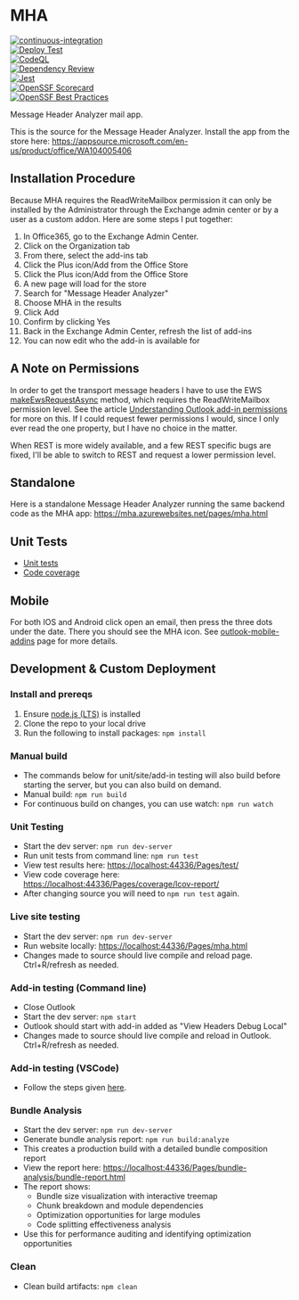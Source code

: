 # MHA

[![continuous-integration](https://github.com/microsoft/MHA/actions/workflows/build.yml/badge.svg)](https://github.com/microsoft/MHA/actions/workflows/build.yml)  
[![Deploy Test](https://github.com/microsoft/MHA/actions/workflows/buildDeployTest.yml/badge.svg)](https://github.com/microsoft/MHA/actions/workflows/buildDeployTest.yml)  
[![CodeQL](https://github.com/microsoft/MHA/actions/workflows/codeql.yml/badge.svg)](https://github.com/microsoft/MHA/actions/workflows/codeql.yml)  
[![Dependency Review](https://github.com/microsoft/MHA/actions/workflows/dependency-review.yml/badge.svg)](https://github.com/microsoft/MHA/actions/workflows/dependency-review.yml)  
[![Jest](https://github.com/microsoft/MHA/actions/workflows/jest.yml/badge.svg)](https://github.com/microsoft/MHA/actions/workflows/jest.yml)  
[![OpenSSF
Scorecard](https://api.securityscorecards.dev/projects/github.com/microsoft/MHA/badge)](https://scorecard.dev/viewer/?uri=github.com%2Fmicrosoft%2FMHA)  
[![OpenSSF Best Practices](https://bestpractices.coreinfrastructure.org/projects/7511/badge)](https://bestpractices.coreinfrastructure.org/projects/7511)

Message Header Analyzer mail app.

This is the source for the Message Header Analyzer. Install the app from the store here:
<https://appsource.microsoft.com/en-us/product/office/WA104005406>

## Installation Procedure

Because MHA requires the ReadWriteMailbox permission it can only be installed by the Administrator through the Exchange admin center or by a user as a custom addon. Here are some steps I put together:

1. In Office365, go to the Exchange Admin Center.
1. Click on the Organization tab
1. From there, select the add-ins tab
1. Click the Plus icon/Add from the Office Store
1. Click the Plus icon/Add from the Office Store
1. A new page will load for the store
1. Search for "Message Header Analyzer"
1. Choose MHA in the results
1. Click Add
1. Confirm by clicking Yes
1. Back in the Exchange Admin Center, refresh the list of add-ins
1. You can now edit who the add-in is available for

## A Note on Permissions

In order to get the transport message headers I have to use the EWS [makeEwsRequestAsync](https://learn.microsoft.com/en-us/javascript/api/outlook/office.mailbox?view=outlook-js-preview&preserve-view=true#outlook-office-mailbox-makeewsrequestasync-member(1)) method, which requires the ReadWriteMailbox permission level. See the article [Understanding Outlook add-in permissions](https://learn.microsoft.com/en-us/office/dev/add-ins/outlook/understanding-outlook-add-in-permissions) for more on this. If I could request fewer permissions I would, since I only ever read the one property, but I have no choice in the matter.

When REST is more widely available, and a few REST specific bugs are fixed, I'll be able to switch to REST and request a lower permission level.

## Standalone

Here is a standalone Message Header Analyzer running the same backend code as the MHA app:
<https://mha.azurewebsites.net/pages/mha.html>

## Unit Tests

- [Unit tests](https://mha.azurewebsites.net/Pages/test)
- [Code coverage](https://mha.azurewebsites.net/Pages/coverage/lcov-report)

## Mobile

For both IOS and Android click open an email, then press the three dots under the date. There you should see the MHA icon. See [outlook-mobile-addins](https://learn.microsoft.com/en-us/office/dev/add-ins/outlook/outlook-mobile-addins) page for more details.

## Development & Custom Deployment

### Install and prereqs

1. Ensure [node.js (LTS)](https://nodejs.org/en) is installed
1. Clone the repo to your local drive
1. Run the following to install packages: `npm install`

### Manual build

- The commands below for unit/site/add-in testing will also build before starting the server, but you can also build on demand.
- Manual build: `npm run build`
- For continuous build on changes, you can use watch: `npm run watch`

### Unit Testing

- Start the dev server: `npm run dev-server`
- Run unit tests from command line: `npm run test`
- View test results here: <https://localhost:44336/Pages/test/>
- View code coverage here: <https://localhost:44336/Pages/coverage/lcov-report/>
- After changing source you will need to `npm run test` again.

### Live site testing

- Start the dev server: `npm run dev-server`
- Run website locally: <https://localhost:44336/Pages/mha.html>
- Changes made to source should live compile and reload page. Ctrl+R/refresh as needed.

### Add-in testing (Command line)

- Close Outlook
- Start the dev server: `npm start`
- Outlook should start with add-in added as "View Headers Debug Local"
- Changes made to source should live compile and reload in Outlook. Ctrl+R/refresh as needed.

### Add-in testing (VSCode)

- Follow the steps given [here](https://learn.microsoft.com/en-us/office/dev/add-ins/testing/debug-desktop-using-edge-chromium#use-the-visual-studio-code-debugger).

### Bundle Analysis

- Start the dev server: `npm run dev-server`
- Generate bundle analysis report: `npm run build:analyze`
- This creates a production build with a detailed bundle composition report
- View the report here: <https://localhost:44336/Pages/bundle-analysis/bundle-report.html>
- The report shows:
  - Bundle size visualization with interactive treemap
  - Chunk breakdown and module dependencies
  - Optimization opportunities for large modules
  - Code splitting effectiveness analysis
- Use this for performance auditing and identifying optimization opportunities

### Clean

- Clean build artifacts: `npm clean`
